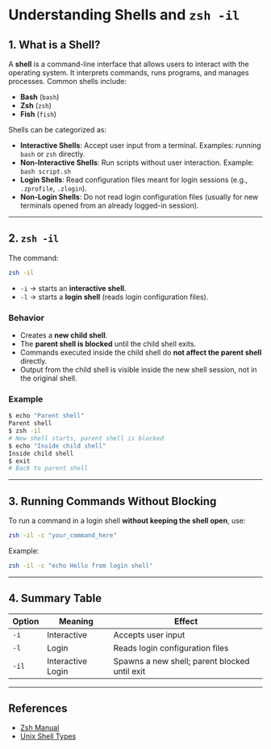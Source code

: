 # Understanding Shells and `zsh -il`

## 1. What is a Shell?

A **shell** is a command-line interface that allows users to interact with the operating system. It interprets commands, runs programs, and manages processes. Common shells include:

- **Bash** (`bash`)
- **Zsh** (`zsh`)
- **Fish** (`fish`)

Shells can be categorized as:

- **Interactive Shells**: Accept user input from a terminal. Examples: running `bash` or `zsh` directly.  
- **Non-Interactive Shells**: Run scripts without user interaction. Example: `bash script.sh`  
- **Login Shells**: Read configuration files meant for login sessions (e.g., `.zprofile`, `.zlogin`).  
- **Non-Login Shells**: Do not read login configuration files (usually for new terminals opened from an already logged-in session).

---

## 2. `zsh -il`

The command:

```bash
zsh -il
```

- `-i` → starts an **interactive shell**.  
- `-l` → starts a **login shell** (reads login configuration files).  

### Behavior

- Creates a **new child shell**.
- The **parent shell is blocked** until the child shell exits.
- Commands executed inside the child shell do **not affect the parent shell** directly.
- Output from the child shell is visible inside the new shell session, not in the original shell.

### Example

```bash
$ echo "Parent shell"
Parent shell
$ zsh -il
# New shell starts, parent shell is blocked
$ echo "Inside child shell"
Inside child shell
$ exit
# Back to parent shell
```

---

## 3. Running Commands Without Blocking

To run a command in a login shell **without keeping the shell open**, use:

```bash
zsh -il -c "your_command_here"
```

Example:

```bash
zsh -il -c "echo Hello from login shell"
```

---

## 4. Summary Table

| Option | Meaning | Effect |
|--------|---------|--------|
| `-i`   | Interactive | Accepts user input |
| `-l`   | Login       | Reads login configuration files |
| `-il`  | Interactive Login | Spawns a new shell; parent blocked until exit |

---

## References

- [Zsh Manual](http://zsh.sourceforge.net/Doc/Release/)
- [Unix Shell Types](https://www.gnu.org/software/bash/manual/bash.html)
